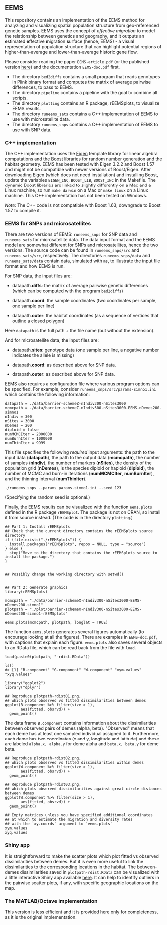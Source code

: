 ## EEMS

This repository contains an implementation of the EEMS method for analyzing and visualizing spatial population structure from geo-referenced genetic samples. EEMS uses the concept of *effective migration* to model the relationship between genetics and geography, and it outputs an **e**stimated **e**ffective **m**igration **s**urface (hence, EEMS) - a visual representation of population structure that can highlight potential regions of higher-than-average and lower-than-average historic gene flow.

Please consider reading the paper `EEMS-article.pdf` (or the published version [here](http://www.nature.com/ng/journal/v48/n1/full/ng.3464.html)) and the documentation `EEMS-doc.pdf` first.

* The directory `bed2diffs` contains a small program that reads genotypes in Plink binary format and computes the matrix of average pairwise differences, to pass to EEMS.
* The directory `pipeline` contains a pipeline with the goal to combine all scripts.
* The directory `plotting` contains an R package, rEEMSplots, to visualize EEMS results.
* The directory `runeems_sats` contains a C++ implementation of EEMS to use with microsatellite data.
* The directory `runeems_snps` contains a C++ implementation of EEMS to use with SNP data.

### C++ implementation

The C++ implementation uses the [Eigen](http://eigen.tuxfamily.org) template library for linear algebra computations and the [Boost](http://www.boost.org) libraries for random number generation and the habitat geometry. EEMS has been tested with Eigen 3.2.2 and Boost 1.57 and might not be compatible with newer versions of Boost/Eigen. After downloading Eigen (which does not need installation) and installing Boost, update the variables `EIGEN_INC`, `BOOST_LIB`, `BOOST_INC` in the Makefile. The dynamic Boost libraries are linked to slightly differently on a Mac and a Linux machine, so run `make darwin` on a Mac or `make linux` on a Linux machine. This C++ implementation has not been tested on Windows.

*Note*: The C++ code is not compatible with Boost 1.63; downgrade to Boost 1.57 to compile it.

### EEMS for SNPs and microsatellites

There are two versions of EEMS: `runeems_snps` for SNP data and `runeems_sats` for microsatellite data. The data input format and the EEMS model are somewhat different for SNPs and microsatellites, hence the two versions. The source code can be found in `runeems_snps/src` and `runeems_sats/src`, respectively. The directories `runeems_snps/data` and `runeems_sats/data` contain data, simulated with `ms`, to illustrate the input file format and how EEMS is run.

For SNP data, the input files are:

* datapath.**diffs**: the matrix of average pairwise genetic differences (which can be computed with the program `bed2diffs`)

* datapath.**coord**: the sample coordinates (two coordinates per sample, one sample per line)

* datapath.**outer**: the habitat coordinates (as a sequence of vertices that outline a closed polygon)

Here `datapath` is the full path + the file name (but without the extension).

And for microsatellite data, the input files are:

* datapath.**sites**: genotype data (one sample per line, a negative number indicates the allele is missing)

* datapath.**coord**: as described above for SNP data.

* datapath.**outer**: as described above for SNP data.

EEMS also requires a configuration file where various program options can be specified. For example, consider `runeems_snps/src/params-simno1.ini` which contains the following information:

```
datapath = ./data/barrier-schemeZ-nIndiv300-nSites3000
mcmcpath = ./data/barrier-schemeZ-nIndiv300-nSites3000-EEMS-nDemes200-simno1
nIndiv = 300
nSites = 3000
nDemes = 200
diploid = false
numMCMCIter = 2000000
numBurnIter = 1000000
numThinIter = 9999
```

This file specifies the following *required* input arguments: the path to the input data (**datapath**), the path to the output data (**mcmcpath**), the number of samples (**nIndiv**), the number of markers (**nSites**), the density of the population grid (**nDemes**), is the species diploid or haploid (**diploid**), the number of MCMC and burn-in iterations (**numMCMCIter**, **numBurnIter**), and the thinning interval (**numThinIter**).

```
./runeems_snps --params params-simno1.ini --seed 123
```

(Specifying the random seed is optional.)

Finally, the EEMS results can be visualized with the function `eems.plots` defined in the R package `rEEMSplot`. The package is not on CRAN, so install it from source instead. (The code is in the directory `plotting`.)

```
## Part 1: Install rEEMSplots
## Check that the current directory contains the rEEMSplots source directory
if (file.exists("./rEEMSplots")) {
  install.packages("rEEMSplots", repos = NULL, type = "source")
} else {
  stop("Move to the directory that contains the rEEMSplots source to install the package.")
}


## Possibly change the working directory with setwd()


## Part 2: Generate graphics
library(rEEMSplots)

mcmcpath = "./data/barrier-schemeX-nIndiv300-nSites3000-EEMS-nDemes200-simno1"
plotpath = "./plot/barrier-schemeX-nIndiv300-nSites3000-EEMS-nDemes200-simno1-rEEMSplots"

eems.plots(mcmcpath, plotpath, longlat = TRUE)
```

The function `eems.plots` generates several figures automatically (to encourage looking at all the figures). There are examples in `EEMS-doc.pdf`, with captions that explain each figure. `eems.plots` also saves several objects to an RData file, which can be read back from the file with `load`.

```
load(paste0(plotpath, "-rdist.RData"))

ls()
#> [1] "B.component" "G.component" "W.component" "xym.values"  "xyq.values"

library("ggplot2")
library("dplyr")

## Reproduce plotpath-rdist01.png,
## which plots observed vs fitted dissimilarities between demes
ggplot(B.component %>% filter(size > 1),
       aes(fitted, obsrvd)) +
  geom_point()
```

The data frame `B.component` contains information about the dissimilarities between observed pairs of demes (alpha, beta). "Observed" means that each deme has at least one sampled individual assigned to it. Furthermore, each deme has two coordinates (x and y, longitude and latitude) and these are labeled `alpha.x, alpha.y` for deme alpha and `beta.x, beta.y` for deme beta.

```
## Reproduce plotpath-rdist02.png,
## which plots observed vs fitted dissimilarities within demes
ggplot(W.component %>% filter(size > 1),
       aes(fitted, obsrvd)) +
  geom_point()

## Reproduce plotpath-rdist03.png,
## which plots observed dissimilarities against great circle distances between demes
ggplot(W.component %>% filter(size > 1),
       aes(fitted, obsrvd)) +
  geom_point()

## Empty matrices unless you have specified additional coordinates
## at which to estimate the migration and diversity rates
## with the `xy.coords` argument to `eems.plots`
xym.values
xyq.values
```

### Shiny app

It is straightforward to make the scatter plots which plot fitted vs observed dissimilarities between demes. But it is even more useful to link the dissimilarities to the corresponding locations in the habitat. The between-demes dissimilarities saved in `plotpath-rdist.RData` can be visualized with a little interactive Shiny app available [here](https://dipetkov.shinyapps.io/rEEMSshiny/). It can help to identify outliers in the pairwise scatter plots, if any, with specific geographic locations on the map.

### The MATLAB/Octave implementation

This version is less efficient and it is provided here only for completeness, as it is the original implementation.
